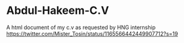 # Abdul-Hakeem-C.V
A html document of my c.v as requested by HNG internship
https://twitter.com/Mister_Tosin/status/1165566442449907712?s=19
